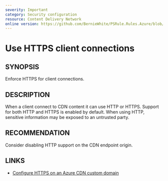 ```yaml
---
severity: Important
category: Security configuration
resource: Content Delivery Network
online version: https://github.com/BernieWhite/PSRule.Rules.Azure/blob/master/docs/rules/en/Azure.CDN.HTTP.md
---
```


# Use HTTPS client connections

## SYNOPSIS

Enforce HTTPS for client connections.

## DESCRIPTION

When a client connect to CDN content it can use HTTP or HTTPS.
Support for both HTTP and HTTPS is enabled by default.
When using HTTP, sensitive information may be exposed to an untrusted party.

## RECOMMENDATION

Consider disabling HTTP support on the CDN endpoint origin.

## LINKS

- [Configure HTTPS on an Azure CDN custom domain](https://docs.microsoft.com/en-us/azure/cdn/cdn-custom-ssl?tabs=option-1-default-enable-https-with-a-cdn-managed-certificate)
